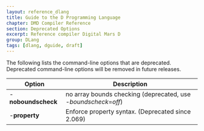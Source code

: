 ```yaml
---
layout: reference_dlang
title: Guide to the D Programming Language
chapter: DMD Compiler Reference
section: Deprecated Options
excerpt: Reference compiler Digital Mars D
group: DLang
tags: [dlang, dguide, draft]
---
```


The following lists the command-line options that are deprecated.
Deprecated command-line options will be removed in future releases.

| Option | Description |
|--------|-------------|
| -__noboundscheck__ | no array bounds checking (deprecated, use -_boundscheck_=_off_) |
| -__property__ | Enforce property syntax. (Deprecated since 2.069) |
